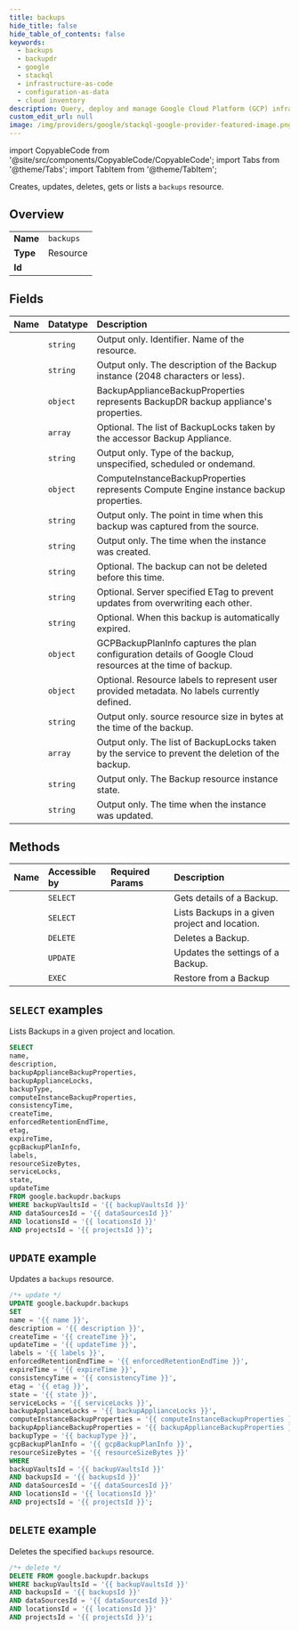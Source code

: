 ```yaml
---
title: backups
hide_title: false
hide_table_of_contents: false
keywords:
  - backups
  - backupdr
  - google
  - stackql
  - infrastructure-as-code
  - configuration-as-data
  - cloud inventory
description: Query, deploy and manage Google Cloud Platform (GCP) infrastructure and resources using SQL
custom_edit_url: null
image: /img/providers/google/stackql-google-provider-featured-image.png
---
```


import CopyableCode from '@site/src/components/CopyableCode/CopyableCode';
import Tabs from '@theme/Tabs';
import TabItem from '@theme/TabItem';

Creates, updates, deletes, gets or lists a <code>backups</code> resource.

## Overview
<table><tbody>
<tr><td><b>Name</b></td><td><code>backups</code></td></tr>
<tr><td><b>Type</b></td><td>Resource</td></tr>
<tr><td><b>Id</b></td><td><CopyableCode code="google.backupdr.backups" /></td></tr>
</tbody></table>

## Fields
| Name | Datatype | Description |
|:-----|:---------|:------------|
| <CopyableCode code="name" /> | `string` | Output only. Identifier. Name of the resource. |
| <CopyableCode code="description" /> | `string` | Output only. The description of the Backup instance (2048 characters or less). |
| <CopyableCode code="backupApplianceBackupProperties" /> | `object` | BackupApplianceBackupProperties represents BackupDR backup appliance's properties. |
| <CopyableCode code="backupApplianceLocks" /> | `array` | Optional. The list of BackupLocks taken by the accessor Backup Appliance. |
| <CopyableCode code="backupType" /> | `string` | Output only. Type of the backup, unspecified, scheduled or ondemand. |
| <CopyableCode code="computeInstanceBackupProperties" /> | `object` | ComputeInstanceBackupProperties represents Compute Engine instance backup properties. |
| <CopyableCode code="consistencyTime" /> | `string` | Output only. The point in time when this backup was captured from the source. |
| <CopyableCode code="createTime" /> | `string` | Output only. The time when the instance was created. |
| <CopyableCode code="enforcedRetentionEndTime" /> | `string` | Optional. The backup can not be deleted before this time. |
| <CopyableCode code="etag" /> | `string` | Optional. Server specified ETag to prevent updates from overwriting each other. |
| <CopyableCode code="expireTime" /> | `string` | Optional. When this backup is automatically expired. |
| <CopyableCode code="gcpBackupPlanInfo" /> | `object` | GCPBackupPlanInfo captures the plan configuration details of Google Cloud resources at the time of backup. |
| <CopyableCode code="labels" /> | `object` | Optional. Resource labels to represent user provided metadata. No labels currently defined. |
| <CopyableCode code="resourceSizeBytes" /> | `string` | Output only. source resource size in bytes at the time of the backup. |
| <CopyableCode code="serviceLocks" /> | `array` | Output only. The list of BackupLocks taken by the service to prevent the deletion of the backup. |
| <CopyableCode code="state" /> | `string` | Output only. The Backup resource instance state. |
| <CopyableCode code="updateTime" /> | `string` | Output only. The time when the instance was updated. |

## Methods
| Name | Accessible by | Required Params | Description |
|:-----|:--------------|:----------------|:------------|
| <CopyableCode code="get" /> | `SELECT` | <CopyableCode code="backupVaultsId, backupsId, dataSourcesId, locationsId, projectsId" /> | Gets details of a Backup. |
| <CopyableCode code="list" /> | `SELECT` | <CopyableCode code="backupVaultsId, dataSourcesId, locationsId, projectsId" /> | Lists Backups in a given project and location. |
| <CopyableCode code="delete" /> | `DELETE` | <CopyableCode code="backupVaultsId, backupsId, dataSourcesId, locationsId, projectsId" /> | Deletes a Backup. |
| <CopyableCode code="patch" /> | `UPDATE` | <CopyableCode code="backupVaultsId, backupsId, dataSourcesId, locationsId, projectsId" /> | Updates the settings of a Backup. |
| <CopyableCode code="restore" /> | `EXEC` | <CopyableCode code="backupVaultsId, backupsId, dataSourcesId, locationsId, projectsId" /> | Restore from a Backup |

## `SELECT` examples

Lists Backups in a given project and location.

```sql
SELECT
name,
description,
backupApplianceBackupProperties,
backupApplianceLocks,
backupType,
computeInstanceBackupProperties,
consistencyTime,
createTime,
enforcedRetentionEndTime,
etag,
expireTime,
gcpBackupPlanInfo,
labels,
resourceSizeBytes,
serviceLocks,
state,
updateTime
FROM google.backupdr.backups
WHERE backupVaultsId = '{{ backupVaultsId }}'
AND dataSourcesId = '{{ dataSourcesId }}'
AND locationsId = '{{ locationsId }}'
AND projectsId = '{{ projectsId }}'; 
```

## `UPDATE` example

Updates a <code>backups</code> resource.

```sql
/*+ update */
UPDATE google.backupdr.backups
SET 
name = '{{ name }}',
description = '{{ description }}',
createTime = '{{ createTime }}',
updateTime = '{{ updateTime }}',
labels = '{{ labels }}',
enforcedRetentionEndTime = '{{ enforcedRetentionEndTime }}',
expireTime = '{{ expireTime }}',
consistencyTime = '{{ consistencyTime }}',
etag = '{{ etag }}',
state = '{{ state }}',
serviceLocks = '{{ serviceLocks }}',
backupApplianceLocks = '{{ backupApplianceLocks }}',
computeInstanceBackupProperties = '{{ computeInstanceBackupProperties }}',
backupApplianceBackupProperties = '{{ backupApplianceBackupProperties }}',
backupType = '{{ backupType }}',
gcpBackupPlanInfo = '{{ gcpBackupPlanInfo }}',
resourceSizeBytes = '{{ resourceSizeBytes }}'
WHERE 
backupVaultsId = '{{ backupVaultsId }}'
AND backupsId = '{{ backupsId }}'
AND dataSourcesId = '{{ dataSourcesId }}'
AND locationsId = '{{ locationsId }}'
AND projectsId = '{{ projectsId }}';
```

## `DELETE` example

Deletes the specified <code>backups</code> resource.

```sql
/*+ delete */
DELETE FROM google.backupdr.backups
WHERE backupVaultsId = '{{ backupVaultsId }}'
AND backupsId = '{{ backupsId }}'
AND dataSourcesId = '{{ dataSourcesId }}'
AND locationsId = '{{ locationsId }}'
AND projectsId = '{{ projectsId }}';
```
